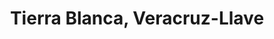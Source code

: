 ---
title: Tierra Blanca, Veracruz-Llave
url: /tierra-blanca-veracruz-llave/
latitude: 18.463
longitude: -96.358
---